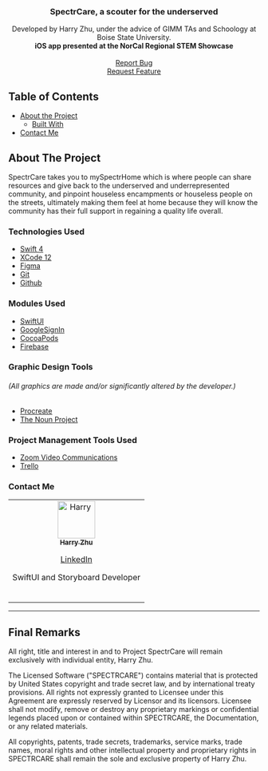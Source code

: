 <!-- PROJECT LOGO -->
<br />
<p align="center">
  <h3 align="center">SpectrCare, a scouter for the underserved</h3>
  <p align="center">
    Developed by Harry Zhu, under the advice of GIMM TAs and Schoology at Boise State University.
    <br>
    <b>iOS app presented at the NorCal Regional STEM Showcase</b>
    <br>
    <br>
  <a href="https://github.com/HarryZ10/mySpectr/issues">Report Bug</a>
  <br>
  <a href="https://github.com/HarryZ10/mySpectr/issues">Request Feature</a>
  </p>
</p>


<!-- TABLE OF CONTENTS -->
## Table of Contents

* [About the Project](#about-the-project)
  * [Built With](#Technologies-Used)
* [Contact Me](#contact-me)


<!-- ABOUT THE PROJECT -->
## About The Project

SpectrCare takes you to mySpectrHome which is where people can share resources and give back to the underserved and underrepresented community,
and pinpoint houseless encampments or houseless people on the streets, ultimately making them feel at home because they will know the community has their full support in regaining a quality life overall.

### Technologies Used
* [Swift 4](https://swift.org/documentation/)
* [XCode 12](https://developer.apple.com/documentation/xcode/)
* [Figma](https://help.figma.com/hc/en-us)
* [Git](https://git-scm.com/doc)
* [Github](https://docs.github.com/en)

### Modules Used
* [SwiftUI](https://developer.apple.com/documentation/swiftui/)
* [GoogleSignIn](https://developers.google.com/identity/sign-in/ios)
* [CocoaPods](https://guides.cocoapods.org/)
* [Firebase](https://firebase.google.com/docs)


### Graphic Design Tools
###### (All graphics are made and/or significantly altered by the developer.)

* [Procreate](https://procreate.art/handbook/procreate)
* [The Noun Project](https://thenounproject.com/)


### Project Management Tools Used
* [Zoom Video Communications](https://support.zoom.us/hc/en-us)
* [Trello](https://help.trello.com/collection/691-trello-public-help-documentation)

<!-- CONTACT -->
### Contact Me

<table>
  <tr>
    <td align="center">
      <a href="https://github.com/HarryZ10">
        <img src="https://avatars0.githubusercontent.com/u/32529321?s=460&v=4" width="75px;" alt="Harry"/>
        <br />
        <sub>
          <b>Harry Zhu</b>
          <br>
          <p><a href="https://linkedin.com/in/harryjzhu">LinkedIn</a></p>
          <p>SwiftUI and Storyboard Developer</p>
        </sub>
      </a>
      <br/>
    </td>
    </tr>  
</table>

---------------------------

## Final Remarks

All right, title and interest in and to Project SpectrCare will remain exclusively with individual entity, Harry Zhu.

The Licensed Software ("SPECTRCARE") contains material that is protected by United States copyright and trade secret law, and by international treaty provisions. All rights not expressly granted to Licensee under this Agreement are expressly reserved by Licensor and its licensors. Licensee shall not modify, remove or destroy any proprietary markings or confidential legends placed upon or contained within SPECTRCARE, the Documentation, or any related materials.

All copyrights, patents, trade secrets, trademarks, service marks, trade names, moral rights and other intellectual property and proprietary rights in SPECTRCARE shall remain the sole and exclusive property of Harry Zhu.
